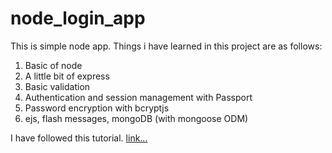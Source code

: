 # node_login_app
This is simple node app.
Things i have learned in this project are as follows:
1. Basic of node
2. A little bit of express
3. Basic validation
4. Authentication and session management with Passport
5. Password encryption with bcryptjs
6. ejs, flash messages, mongoDB (with mongoose ODM)

I have followed this tutorial. [link...](https://www.youtube.com/watch?v=6FOq4cUdH8k)
